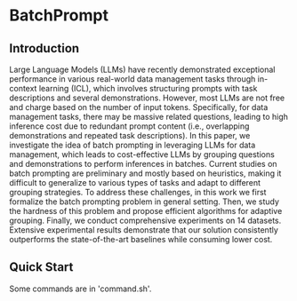 # BatchPrompt

## Introduction
Large Language Models (LLMs) have recently demonstrated exceptional performance in various real-world data management tasks through in-context learning (ICL), which involves structuring prompts with task descriptions and several demonstrations. However, most LLMs are not free and charge based on the number of input tokens. Specifically, for data management tasks, there may be massive related questions, leading to high inference cost due to redundant prompt content (i.e., overlapping demonstrations and repeated task descriptions). In this paper, we investigate the idea of batch prompting in leveraging LLMs for data management, which leads to cost-effective LLMs by grouping questions and demonstrations to perform inferences in batches. Current studies on batch prompting are preliminary and mostly based on heuristics, making it difficult to generalize to various types of tasks and adapt to different grouping strategies. To address these challenges, in this work we first formalize the batch prompting problem in general setting. Then, we study the hardness of this problem and propose efficient algorithms for adaptive grouping. Finally, we conduct comprehensive experiments on 14 datasets. Extensive experimental results demonstrate that our solution consistently outperforms the state-of-the-art baselines while consuming lower cost.

## Quick Start

Some commands are in 'command.sh'.
